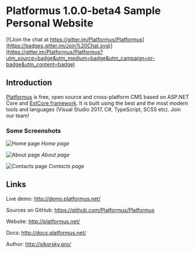 # Platformus 1.0.0-beta4 Sample Personal Website

[![Join the chat at https://gitter.im/Platformus/Platformus](https://badges.gitter.im/Join%20Chat.svg)](https://gitter.im/Platformus/Platformus?utm_source=badge&utm_medium=badge&utm_campaign=pr-badge&utm_content=badge)

## Introduction

[Platformus](https://github.com/Platformus/Platformus) is free, open source and cross-platform CMS
based on ASP.NET Core and [ExtCore framework](https://github.com/ExtCore/ExtCore). It is built using
the best and the most modern tools and languages (Visual Studio 2017, C#, TypeScript, SCSS etc).
Join our team!

### Some Screenshots

![Home page](http://platformus.net/samples/personal_website/1.png)
*Home page*

![About page](http://platformus.net/samples/personal_website/2.png)
*About page*

![Contacts page](http://platformus.net/samples/personal_website/3.png)
*Contacts page*

## Links

Live demo: http://demo.platformus.net/

Sources on GitHub: https://github.com/Platformus/Platformus

Website: http://platformus.net/

Docs: http://docs.platformus.net/

Author: http://sikorsky.pro/